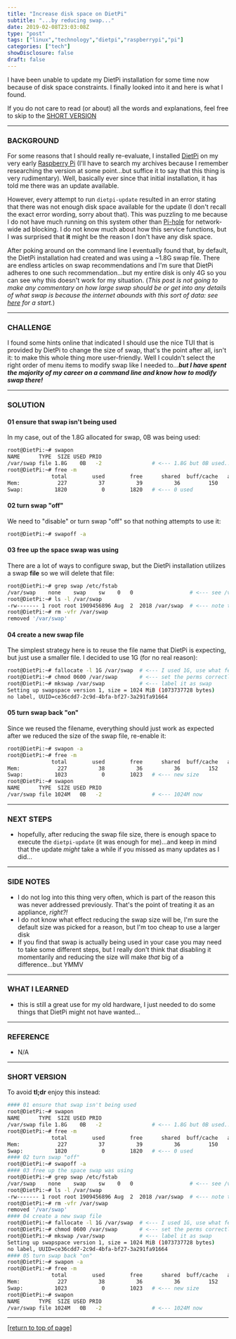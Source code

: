 ```yaml
---
title: "Increase disk space on DietPi"
subtitle: "...by reducing swap..."
date: 2019-02-08T23:03:08Z
type: "post"
tags: ["linux","technology","dietpi","raspberrypi","pi"]
categories: ["tech"]
showDisclosure: false
draft: false
---
```


I have been unable to update my DietPi installation for some time now because of
disk space constraints.  I finally looked into it and here is what I
found.<!--more-->

If you do not care to read (or about) all the words and explanations, feel free
to skip to the [SHORT VERSION](#tldr)

---

### BACKGROUND

For some reasons that I should really re-evaluate, I installed
[DietPi](https://dietpi.com) on my very early
[Raspberry Pi](https://www.raspberrypi.org) (I'll have to search my archives
because I remember researching the version at some point...but suffice it to say
that this thing is very rudimentary).  Well, basically ever since that initial
installation, it has told me there was an update available.

However, every attempt to run `dietpi-update` resulted in an error stating that
there was not enough disk space available for the update (I don't recall the
exact error wording, sorry about that).  This was puzzling to me because I do
not have much running on this system other than [Pi-hole](https://pi-hole.net)
for network-wide ad blocking.  I do not know much about how this service
functions, but I was surprised that **it** might be the reason I don't have any
disk space.

After poking around on the command line I eventually found that, by default, the
DietPi installation had created and was using a ~1.8G swap file.  There are
endless articles on swap recommendations and I'm sure that DietPi adheres to one
such recommendation...but my entire disk is only 4G so you can see why this
doesn't work for my situation.  (*This post is not going to make any commentary
on how large swap should be or get into any details of what swap is because the
internet abounds with this sort of data: see
[here](https://opensource.com/article/18/9/swap-space-linux-systems) for a
start.*)

---

### CHALLENGE

I found some hints online that indicated I should use the nice TUI that is
provided by DietPi to change the size of swap, that's the point after all, isn't
it: to make this whole thing more user-friendly.  Well I couldn't select the
right order of menu items to modify swap like I needed to...***but I have spent
the majority of my career on a command line and know how to modify swap
there!***

---

### SOLUTION

#### 01 ensure that swap isn't being used

In my case, out of the 1.8G allocated for swap, 0B was being used:

~~~bash
root@DietPi:~# swapon
NAME      TYPE  SIZE USED PRIO
/var/swap file 1.8G    0B   -2                # <--- 1.8G but 0B used...
root@DietPi:~# free -m
              total        used        free      shared  buff/cache   available
Mem:            227          37          39          36         150          89
Swap:          1820           0        1820   # <--- 0 used
~~~

#### 02 turn swap "off"

We need to "disable" or turn swap "off" so that nothing attempts to use it:

~~~bash
root@DietPi:~# swapoff -a
~~~

#### 03 free up the space swap was using

There are a lot of ways to configure swap, but the DietPi installation utilizes
a swap **file** so we will delete that file:

~~~bash
root@DietPi:~# grep swap /etc/fstab
/var/swap    none    swap    sw    0   0                  # <--- see /var/swap
root@DietPi:~# ls -l /var/swap
-rw------- 1 root root 1909456896 Aug  2  2018 /var/swap  # <--- note the size
root@DietPi:~# rm -vfr /var/swap 
removed '/var/swap'
~~~

#### 04 create a new swap file

The simplest strategy here is to reuse the file name that DietPi is expecting,
but just use a smaller file.  I decided to use 1G (for no real reason):

~~~bash
root@DietPi:~# fallocate -l 1G /var/swap  # <--- I used 1G, use what feels right
root@DietPi:~# chmod 0600 /var/swap       # <--- set the perms correctly
root@DietPi:~# mkswap /var/swap           # <--- label it as swap
Setting up swapspace version 1, size = 1024 MiB (1073737728 bytes)
no label, UUID=ce36cdd7-2c9d-4bfa-bf27-3a291fa91664
~~~

#### 05 turn swap back "on"

Since we reused the filename, everything should just work as expected after we
reduced the size of the swap file, re-enable it:

~~~bash
root@DietPi:~# swapon -a
root@DietPi:~# free -m
              total        used        free      shared  buff/cache   available
Mem:            227          38          36          36         152          88
Swap:          1023           0        1023   # <--- new size
root@DietPi:~# swapon
NAME      TYPE  SIZE USED PRIO
/var/swap file 1024M   0B   -2                # <--- 1024M now
~~~

---

### NEXT STEPS

* hopefully, after reducing the swap file size, there is enough space to execute
  the `dietpi-update` (it was enough for me)...and keep in mind that the update
  *might* take a while if you missed as many updates as I did...

---

### SIDE NOTES

* I do not log into this thing very often, which is part of the reason this was
  never addressed previously.  That's the point of treating it as an appliance,
  *right?!*
* I do not know what effect reducing the swap size will be, I'm sure the default
  size was picked for a reason, but I'm too cheap to use a larger disk
* If you find that swap is actually being used in your case you may need to
  take some different steps, but I really don't think that disabling it
  momentarily and reducing the size will make *that* big of a difference...but
  YMMV

---

### WHAT I LEARNED

* this is still a great use for my old hardware, I just needed to do some things
  that DietPi might not have wanted...

---

### REFERENCE

<div id="tldr"></div>

* N/A

---

### SHORT VERSION

To avoid **tl;dr** enjoy this instead:

~~~bash
#### 01 ensure that swap isn't being used
root@DietPi:~# swapon
NAME      TYPE  SIZE USED PRIO
/var/swap file 1.8G    0B   -2                # <--- 1.8G but 0B used...
root@DietPi:~# free -m
              total        used        free      shared  buff/cache   available
Mem:            227          37          39          36         150          89
Swap:          1820           0        1820   # <--- 0 used
#### 02 turn swap "off"
root@DietPi:~# swapoff -a
#### 03 free up the space swap was using
root@DietPi:~# grep swap /etc/fstab
/var/swap    none    swap    sw    0   0                  # <--- see /var/swap
root@DietPi:~# ls -l /var/swap
-rw------- 1 root root 1909456896 Aug  2  2018 /var/swap  # <--- note the size
root@DietPi:~# rm -vfr /var/swap 
removed '/var/swap'
#### 04 create a new swap file
root@DietPi:~# fallocate -l 1G /var/swap  # <--- I used 1G, use what feels right
root@DietPi:~# chmod 0600 /var/swap       # <--- set the perms correctly
root@DietPi:~# mkswap /var/swap           # <--- label it as swap
Setting up swapspace version 1, size = 1024 MiB (1073737728 bytes)
no label, UUID=ce36cdd7-2c9d-4bfa-bf27-3a291fa91664
#### 05 turn swap back "on"
root@DietPi:~# swapon -a
root@DietPi:~# free -m
              total        used        free      shared  buff/cache   available
Mem:            227          38          36          36         152          88
Swap:          1023           0        1023   # <--- new size
root@DietPi:~# swapon
NAME      TYPE  SIZE USED PRIO
/var/swap file 1024M   0B   -2                # <--- 1024M now
~~~

---

[[return to top of page]](#)
